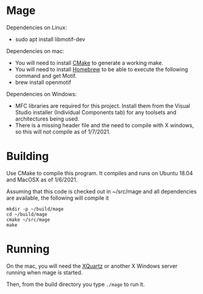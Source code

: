 # Mage

Dependencies on Linux:
* sudo apt install libmotif-dev

Dependencies on mac:
* You will need to install [CMake](https://cmake.org) to generate a working make.
* You will need to install [Homebrew](https://brew.sh) to be able to execute the following command and get Motif.
* brew install openmotif

Dependencies on Windows:
* MFC libraries are required for this project. Install them from the Visual Studio installer (Individual Components tab) for any toolsets and architectures being used.
* There is a missing header file and the need to compile with X windows, so this will not compile as of 1/7/2021.

# Building

Use CMake to compile this program.  It compiles and runs on Ubuntu 18.04 and MacOSX as of 1/6/2021.

Assuming that this code is checked out in ~/src/mage and all dependencies are available, the following will compile it

    mkdir -p ~/build/mage
    cd ~/build/mage
    cmake ~/src/mage
    make

# Running

On the mac, you will need the [XQuartz](https://xquartz.org) or another X Windows server running when mage is started.

Then, from the build directory you type `./mage` to run it.
